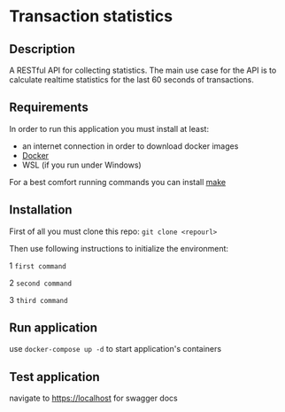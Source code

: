# Transaction statistics

## Description

A RESTful API for collecting statistics. The main use case for the API is to calculate realtime statistics for the last 60 seconds of transactions.

## Requirements

In order to run this application you must install at least:

-   an internet connection in order to download docker images
-   [Docker](https://docs.docker.com/engine/install/)
-   WSL (if you run under Windows)

For a best comfort running commands you can install [make](https://www.gnu.org/software/make/)

## Installation

First of all you must clone this repo: `git clone <repourl> `

Then use following instructions to initialize the environment:

1 `first command`

2 `second command`

3 `third command`

## Run application

use `docker-compose up -d` to start application's containers

## Test application

navigate to <https://localhost> for swagger docs
